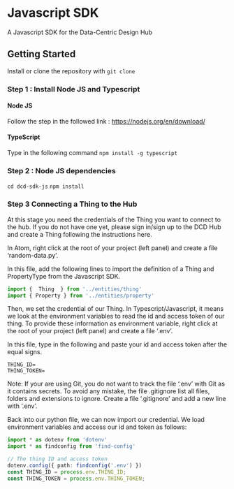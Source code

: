 # Javascript SDK

A Javascript SDK for the Data-Centric Design Hub

## Getting Started

Install or clone the repository with `git clone`

### Step 1 : Install Node JS and Typescript

#### Node JS 
Follow the step in the followed link : https://nodejs.org/en/download/
#### TypeScript
Type in the following command
`npm install -g typescript`

### Step 2 : Node JS dependencies
`cd dcd-sdk-js`
`npm install`

### Step 3 Connecting a Thing to the Hub

At this stage you need the credentials of the Thing you want to connect to the hub. If you do not have one yet, please sign in/sign up to the DCD Hub and create a Thing following the instructions here.

In Atom, right click at the root of your project (left panel) and create a file ‘random-data.py’.

In this file, add the following lines to import the definition of a Thing and PropertyType from the Javascript SDK.

```ts
import {  Thing  } from '../entities/thing'
import { Property } from '../entities/property'
```

Then, we set the credential of our Thing. In Typescript/Javascript, it means we look at the environment variables to read the id and access token of our thing. To provide these information as environment variable, right click at the root of your project (left panel) and create a file ‘.env’.

In this file, type in the following and paste your id and access token after the equal signs.

```
THING_ID=
THING_TOKEN=
```


Note: If your are using Git, you do not want to track the file ‘.env’ with Git as it contains secrets. To avoid any mistake, the file .gitignore list all files, folders and extensions to ignore. Create a file ‘.gitignore’ and add a new line with ‘.env’.

Back into our python file, we can now import our credential. We load environment variables and access our id and token as follows:


```ts
import * as dotenv from 'dotenv'
import * as findconfig from 'find-config'

// The thing ID and access token
dotenv.config({ path: findconfig('.env') })
const THING_ID = process.env.THING_ID;
const THING_TOKEN = process.env.THING_TOKEN;
```